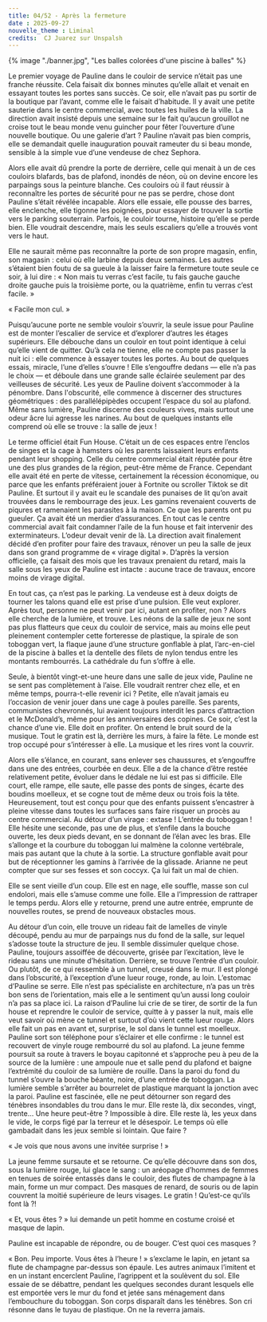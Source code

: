 ```yaml
---
title: 04/52 - Après la fermeture
date : 2025-09-27
nouvelle_theme : Liminal
credits:  CJ Juarez sur Unspalsh
---
```


{% image "./banner.jpg", "Les balles colorées d'une piscine à balles" %}


Le premier voyage de Pauline dans le couloir de service n’était pas une franche réussite. Cela faisait dix bonnes minutes qu’elle allait et venait en essayant toutes les portes sans succès. Ce soir, elle n’avait pas pu sortir de la boutique par l’avant, comme elle le faisait d’habitude. Il y avait une petite sauterie dans le centre commercial, avec toutes les huiles de la ville. La direction avait insisté depuis une semaine sur le fait qu’aucun grouillot ne croise tout le beau monde venu guincher pour fêter l’ouverture d’une nouvelle boutique. Ou une galerie d’art ? Pauline n’avait pas bien compris, elle se demandait quelle inauguration pouvait rameuter du si beau monde, sensible à la simple vue d’une vendeuse de chez Sephora.

Alors elle avait dû prendre la porte de derrière, celle qui menait à un de ces couloirs blafards, bas de plafond, inondés de néon, où on devine encore les parpaings sous la peinture blanche. Ces couloirs où il faut réussir à reconnaître les portes de sécurité pour ne pas se perdre, chose dont Pauline s’était révélée incapable. Alors elle essaie, elle pousse des barres, elle enclenche, elle tigonne les poignées, pour essayer de trouver la sortie vers le parking souterrain.  Parfois, le couloir tourne, histoire qu’elle se perde bien. Elle voudrait descendre, mais les seuls escaliers qu’elle a trouvés vont vers le haut. 

Elle ne saurait même pas reconnaître la porte de son propre magasin, enfin, son magasin : celui où elle larbine depuis deux semaines. Les autres s’étaient bien foutu de sa gueule à la laisser faire la fermeture toute seule ce soir, à lui dire : « Non mais tu verras c’est facile, tu fais gauche gauche droite gauche puis la troisième porte, ou la quatrième, enfin tu verras c’est facile. »  

« Facile mon cul. »

Puisqu’aucune porte ne semble vouloir s’ouvrir, la seule issue pour Pauline est de monter l’escalier de service et d’explorer d’autres les étages supérieurs. Elle débouche dans un couloir en tout point identique à celui qu’elle vient de quitter. Qu’à cela ne tienne, elle ne compte pas passer la nuit ici : elle commence à essayer toutes les portes.
Au bout de quelques essais, miracle, l’une d’elles s’ouvre ! Elle s’engouffre dedans — elle n’a pas le choix — et déboule dans une grande salle éclairée seulement par des veilleuses de sécurité. Les yeux de Pauline doivent s’accommoder à la pénombre. Dans l'obscurité, elle commence à discerner des structures géométriques : des parallélépipèdes occupent l’espace du sol au plafond. Même sans lumière, Pauline discerne des couleurs vives, mais surtout une odeur âcre lui agresse les narines. Au bout de quelques instants elle comprend où elle se trouve : la salle de jeux !

Le terme officiel était Fun House. C’était un de ces espaces entre l’enclos de singes et la cage à hamsters où les parents laissaient leurs enfants pendant leur shopping. Celle du centre commercial était réputée pour être une des plus grandes de la région, peut-être même de France. Cependant elle avait été en perte de vitesse, certainement la récession économique, ou parce que les enfants préféraient jouer à Fortnite ou scroller Tiktok se dit Pauline. Et surtout il y avait eu le scandale des punaises de lit qu’on avait trouvées dans le rembourrage des jeux. Les gamins revenaient couverts de piqures et ramenaient les parasites à la maison. Ce que les parents ont pu gueuler. Ça avait été un merdier d’assurances. En tout cas le centre commercial avait fait condamner l’aile de la fun house et fait intervenir des exterminateurs. L’odeur devait venir de là. La direction avait finalement décidé d’en profiter pour faire des travaux, rénover un peu la salle de jeux dans son grand programme de « virage digital ». D’après la version officielle, ça faisait des mois que les travaux prenaient du retard, mais la salle sous les yeux de Pauline est intacte : aucune trace de travaux, encore moins de virage digital.

En tout cas, ça n’est pas le parking. La vendeuse est à deux doigts de tourner les talons quand elle est prise d’une pulsion. Elle veut explorer. Après tout, personne ne peut venir par ici, autant en profiter, non ? Alors elle cherche de la lumière, et trouve. Les néons de la salle de jeux ne sont pas plus flatteurs que ceux du couloir de service, mais au moins elle peut pleinement contempler cette forteresse de plastique, la spirale de son toboggan vert, la flaque jaune d’une structure gonflable à plat, l’arc-en-ciel de la piscine à balles et la dentelle des filets de nylon tendus entre les montants rembourrés. La cathédrale du fun s’offre à elle. 

Seule, à bientôt vingt-et-une heure dans une salle de jeux vide, Pauline ne se sent pas complètement à l’aise. Elle voudrait rentrer chez elle, et en même temps, pourra-t-elle revenir ici ? Petite, elle n’avait jamais eu l’occasion de venir jouer dans une cage à poules pareille. Ses parents, communistes chevronnés, lui avaient toujours interdit les parcs d’attraction et le McDonald’s, même pour les anniversaires des copines. Ce soir, c’est la chance d’une vie. Elle doit en profiter. On entend le bruit sourd de la musique. Tout le gratin est là, derrière les murs, à faire la fête. Le monde est trop occupé pour s’intéresser à elle. La musique et les rires vont la couvrir.

Alors elle s’élance, en courant, sans enlever ses chaussures, et s’engouffre dans une des entrées, courbée en deux. Elle a de la chance d’être restée relativement petite, évoluer dans le dédale ne lui est pas si difficile. Elle court, elle rampe, elle saute, elle passe des ponts de singes, écarte des boudins moelleux, et se cogne tout de même deux ou trois fois la tête. Heureusement, tout est conçu pour que des enfants puissent s’encastrer à pleine vitesse dans toutes les surfaces sans faire risquer un procès au centre commercial.
Au détour d’un virage : extase ! L’entrée du toboggan ! Elle hésite une seconde, pas une de plus, et s’enfile dans la bouche ouverte, les deux pieds devant, en se donnant de l’élan avec les bras. Elle s’allonge et la courbure du toboggan lui malmène la colonne vertébrale, mais pas autant que la chute à la sortie. La structure gonflable avait pour but de réceptionner les gamins à l’arrivée de la glissade. Arianne ne peut compter que sur ses fesses et son coccyx. Ça lui fait un mal de chien.

Elle se sent vieille d’un coup. Elle est en nage, elle souffle, masse son cul endolori, mais elle s’amuse comme une folle. Elle a l’impression de rattraper le temps perdu. Alors elle y retourne, prend une autre entrée, emprunte de nouvelles routes, se prend de nouveaux obstacles mous. 

Au détour d’un coin, elle trouve un rideau fait de lamelles de vinyle découpé, pendu au mur de parpaings nus du fond de la salle, sur lequel s’adosse toute la structure de jeu. Il semble dissimuler quelque chose. Pauline, toujours assoiffée de découverte, grisée par l’excitation, lève le rideau sans une minute d’hésitation. Derrière, se trouve l’entrée d’un couloir. Ou plutôt, de ce qui ressemble à un tunnel, creusé dans le mur. Il est plongé dans l’obscurité, à l’exception d’une lueur rouge, ronde, au loin. L’estomac d’Pauline se serre. Elle n’est pas spécialiste en architecture, n’a pas un très bon sens de l’orientation, mais elle a le sentiment qu’un aussi long couloir n’a pas sa place ici. 
La raison d’Pauline lui crie de se tirer, de sortir de la fun house et reprendre le couloir de service, quitte à y passer la nuit, mais elle veut savoir où mène ce tunnel et surtout d’où vient cette lueur rouge. Alors elle fait un pas en avant et, surprise, le sol dans le tunnel est moelleux. Pauline sort son téléphone pour s’éclairer et elle confirme : le tunnel est recouvert de vinyle rouge rembourré du sol au plafond. La jeune femme poursuit sa route à travers le boyau capitonné et s’approche peu à peu de la source de la lumière : une ampoule nue et salle pend du plafond et baigne l’extrémité du couloir de sa lumière de rouille. Dans la paroi du fond du tunnel s’ouvre la bouche béante, noire, d’une entrée de toboggan. La lumière semble s’arrêter au bourrelet de plastique marquant la jonction avec la paroi. Pauline est fascinée, elle ne peut détourner son regard des ténèbres insondables du trou dans le mur. Elle reste là, dix secondes, vingt, trente… Une heure peut-être ? Impossible à dire. Elle reste là, les yeux dans le vide, le corps figé par la terreur et le désespoir. Le temps où elle gambadait dans les jeux semble si lointain. Que faire ?

« Je vois que nous avons une invitée surprise ! » 

La jeune femme sursaute et se retourne. Ce qu’elle découvre dans son dos, sous la lumière rouge, lui glace le sang : un aréopage d’hommes de femmes en tenues de soirée entassés dans le couloir, des flutes de champagne à la main, forme un mur compact. Des masques de renard, de souris ou de lapin couvrent la moitié supérieure de leurs visages. Le gratin ! Qu’est-ce qu’ils font là ?! 

« Et, vous êtes ? » lui demande un petit homme en costume croisé et masque de lapin.

Pauline est incapable de répondre, ou de bouger. C’est quoi ces masques ?

« Bon. Peu importe. Vous êtes à l’heure ! » s’exclame le lapin, en jetant sa flute de champagne par-dessus son épaule. 
Les autres animaux l’imitent et en un instant encerclent Pauline, l’agrippent et la soulèvent du sol. Elle essaie de se débattre, pendant les quelques secondes durant lesquels elle est emportée vers le mur du fond et jetée sans ménagement dans l’embouchure du toboggan. Son corps disparaît dans les ténèbres. Son cri résonne dans le tuyau de plastique. 
On ne la reverra jamais.


